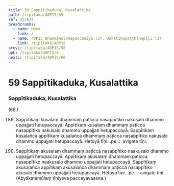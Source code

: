 ```yaml
---
title: 59 Sappītikaduka, Kusalattika
path: /tipitaka/40P15/59
ref: 257674
breadcrumbs:
  - name: Home
    link: /
  - name: 40P15 Dhammānulomapaccanīya (3), Dukatikapaṭṭhānapāḷi (3)
    link: /tipitaka/40P15
prevL: /tipitaka/40P15/58
upL: /tipitaka/40P15/0
nextL: /tipitaka/40P15/60
---
```


# 59 Sappītikaduka, Kusalattika

### Sappītikaduka, Kusalattika

(68.)

189. Sappītikaṃ kusalaṃ dhammaṃ paṭicca nasappītiko nakusalo dhammo uppajjati hetupaccayā. Appītikaṃ kusalaṃ dhammaṃ paṭicca nasappītiko nakusalo dhammo uppajjati hetupaccayā. Sappītikaṃ kusalañca appītikaṃ kusalañca dhammaṃ paṭicca nasappītiko nakusalo dhammo uppajjati hetupaccayā. Hetuyā tīṇi…pe…  avigate tīṇi.

190. Sappītikaṃ akusalaṃ dhammaṃ paṭicca nasappītiko naakusalo dhammo uppajjati hetupaccayā. Appītikaṃ akusalaṃ dhammaṃ paṭicca nasappītiko naakusalo dhammo uppajjati hetupaccayā. Sappītikaṃ akusalañca appītikaṃ akusalañca dhammaṃ paṭicca nasappītiko akusalo dhammo uppajjati hetupaccayā. Hetuyā tīṇi…pe…  avigate tīṇi. (Abyākatamūlaṃ tīṇiyeva paccayavasena.)


